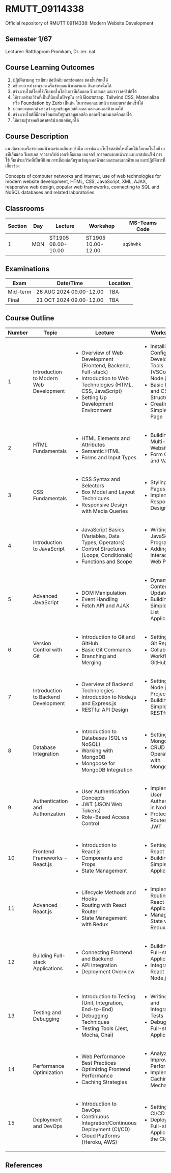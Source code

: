 # RMUTT_09114338
Official repository of RMUTT 09114338: Modern Website Development

## Semester 1/67
Lecturer: Ratthaprom Promkam, Dr. rer. nat.

## Course Learning Outcomes

1. ปฏิบัติตามกฎ ระเบียบ ข้อบังคับ และข้อตกลง ของชั้นเรียนได้
2. อธิบายการทํางานของเครือข่ายคอมพิวเตอร์และ อินเทอร์เน็ตได้
3. สร้างเวบไซต์โดยใช้เว็บเทคโนโลยี เอชทีเอ็มแอล ซี เอสเอส และจาวาสคริปต์ได้
4. ใช้เวบเฟรมเวิร์คที่เป็นที่นิยมในปัจจุบัน อาทิ Bootstrap, Tailwind CSS, Materialize หรือ Foundation by Zurb เป็นต้น ในการออกแบบหน้าเวบแบบเรสปอนซีฟได้
5. บอกความแตกต่างระหว่างฐานข้อมูลเอสคิวแอล และนอนเอสคิวแอลได้
6. สร้างเวบไซต์ที่มีการเชื่อมต่อกับฐานข้อมูลเอสคิว แอลหรือนอนเอสคิวแอลได้
7. ใช้ความรู้ทางคณิตศาสตร์นําเสนอข้อมูลได้


## Course Description

แนวคิดของเครือข่ายคอมพิวเตอร์และอินเทอร์เน็ต การพัฒนาเว็บไซต์สมัยใหม่โดยใช้เว็บเทคโนโลยี เอชทีเอ็มแอล ซีเอสเอส จาวาสคริปต์ เอกซ์เอ็มแอล เอแจกซ์ การออกแบบหน้าเวบแบบเรสปอนซีฟ การใช้เว็บเฟรมเวิร์คที่เป็นที่นิยม การเชื่อมต่อกับฐานข้อมูลเอสคิวแอลและนอนเอสคิวแอล และปฏิบัติการที่เกี่ยวข้อง

Concepts of computer networks and internet, use of web technologies for modern website development, HTML, CSS, JavaScript, XML, AJAX, responsive web design, popular web frameworks, connecting to SQL and NoSQL databases and related laboratories


## Classrooms

|Section| Day  |  Lecture  | Workshop | MS-Teams Code |
|--------|-------|----------|----------|---------------|
| 1     | MON    | ST1905 <br> 08.00-10.00 | ST1905 <br>10.00-12.00 | `sq9hwhk` |


## Examinations

| Exam  | Date/Time  | Location |
|-------|-------------|----------|
| Mid-term | 26 AUG 2024 09.00-12.00 | TBA |
| Final    | 21 OCT 2024 09.00-12.00 | TBA |


## Course Outline


<table>
  <thead>
    <tr>
      <th>Number</th>
      <th>Topic</th>
      <th>Lecture</th>
      <th>Workshop</th>
    </tr>
  </thead>
  <tbody>
    <tr>
      <td>1</td>
      <td>Introduction to Modern Web Development</td>
      <td>
        <ul>
          <li>Overview of Web Development (Frontend, Backend, Full-stack)</li>
          <li>Introduction to Web Technologies (HTML, CSS, JavaScript)</li>
          <li>Setting Up Development Environment</li>
        </ul>
      </td>
      <td>
        <ul>
          <li>Installing and Configuring Development Tools (VSCode, Node.js, Git)</li>
          <li>Basic HTML and CSS Structure</li>
          <li>Creating a Simple Web Page</li>
        </ul>
      </td>
    </tr>
    <tr>
      <td>2</td>
      <td>HTML Fundamentals</td>
      <td>
        <ul>
          <li>HTML Elements and Attributes</li>
          <li>Semantic HTML</li>
          <li>Forms and Input Types</li>
        </ul>
      </td>
      <td>
        <ul>
          <li>Building a Multi-page Website</li>
          <li>Form Creation and Validation</li>
        </ul>
      </td>
    </tr>
    <tr>
      <td>3</td>
      <td>CSS Fundamentals</td>
      <td>
        <ul>
          <li>CSS Syntax and Selectors</li>
          <li>Box Model and Layout Techniques</li>
          <li>Responsive Design with Media Queries</li>
        </ul>
      </td>
      <td>
        <ul>
          <li>Styling Web Pages</li>
          <li>Implementing Responsive Designs</li>
        </ul>
      </td>
    </tr>
    <tr>
      <td>4</td>
      <td>Introduction to JavaScript</td>
      <td>
        <ul>
          <li>JavaScript Basics (Variables, Data Types, Operators)</li>
          <li>Control Structures (Loops, Conditionals)</li>
          <li>Functions and Scope</li>
        </ul>
      </td>
      <td>
        <ul>
          <li>Writing Basic JavaScript Programs</li>
          <li>Adding Interactivity to Web Pages</li>
        </ul>
      </td>
    </tr>
    <tr>
      <td>5</td>
      <td>Advanced JavaScript</td>
      <td>
        <ul>
          <li>DOM Manipulation</li>
          <li>Event Handling</li>
          <li>Fetch API and AJAX</li>
        </ul>
      </td>
      <td>
        <ul>
          <li>Dynamic Content Update</li>
          <li>Building a Simple To-Do List Application</li>
        </ul>
      </td>
    </tr>
    <tr>
      <td>6</td>
      <td>Version Control with Git</td>
      <td>
        <ul>
          <li>Introduction to Git and GitHub</li>
          <li>Basic Git Commands</li>
          <li>Branching and Merging</li>
        </ul>
      </td>
      <td>
        <ul>
          <li>Setting Up a Git Repository</li>
          <li>Collaborative Workflow with GitHub</li>
        </ul>
      </td>
    </tr>
    <tr>
      <td>7</td>
      <td>Introduction to Backend Development</td>
      <td>
        <ul>
          <li>Overview of Backend Technologies</li>
          <li>Introduction to Node.js and Express.js</li>
          <li>RESTful API Design</li>
        </ul>
      </td>
      <td>
        <ul>
          <li>Setting Up a Node.js Project</li>
          <li>Building a Simple RESTful API</li>
        </ul>
      </td>
    </tr>
    <tr>
      <td>8</td>
      <td>Database Integration</td>
      <td>
        <ul>
          <li>Introduction to Databases (SQL vs NoSQL)</li>
          <li>Working with MongoDB</li>
          <li>Mongoose for MongoDB Integration</li>
        </ul>
      </td>
      <td>
        <ul>
          <li>Setting Up MongoDB</li>
          <li>CRUD Operations with Mongoose</li>
        </ul>
      </td>
    </tr>
    <tr>
      <td>9</td>
      <td>Authentication and Authorization</td>
      <td>
        <ul>
          <li>User Authentication Concepts</li>
          <li>JWT (JSON Web Tokens)</li>
          <li>Role-Based Access Control</li>
        </ul>
      </td>
      <td>
        <ul>
          <li>Implementing User Authentication in Node.js</li>
          <li>Protecting Routes with JWT</li>
        </ul>
      </td>
    </tr>
    <tr>
      <td>10</td>
      <td>Frontend Frameworks - React.js</td>
      <td>
        <ul>
          <li>Introduction to React.js</li>
          <li>Components and Props</li>
          <li>State Management</li>
        </ul>
      </td>
      <td>
        <ul>
          <li>Setting Up a React Project</li>
          <li>Building a Simple React Application</li>
        </ul>
      </td>
    </tr>
    <tr>
      <td>11</td>
      <td>Advanced React.js</td>
      <td>
        <ul>
          <li>Lifecycle Methods and Hooks</li>
          <li>Routing with React Router</li>
          <li>State Management with Redux</li>
        </ul>
      </td>
      <td>
        <ul>
          <li>Implementing Routing in a React Application</li>
          <li>Managing State with Redux</li>
        </ul>
      </td>
    </tr>
    <tr>
      <td>12</td>
      <td>Building Full-stack Applications</td>
      <td>
        <ul>
          <li>Connecting Frontend and Backend</li>
          <li>API Integration</li>
          <li>Deployment Overview</li>
        </ul>
      </td>
      <td>
        <ul>
          <li>Building a Full-stack Application</li>
          <li>Integrating React with Node.js API</li>
        </ul>
      </td>
    </tr>
    <tr>
      <td>13</td>
      <td>Testing and Debugging</td>
      <td>
        <ul>
          <li>Introduction to Testing (Unit, Integration, End-to-End)</li>
          <li>Debugging Techniques</li>
          <li>Testing Tools (Jest, Mocha, Chai)</li>
        </ul>
      </td>
      <td>
        <ul>
          <li>Writing Unit and Integration Tests</li>
          <li>Debugging a Full-stack Application</li>
        </ul>
      </td>
    </tr>
    <tr>
      <td>14</td>
      <td>Performance Optimization</td>
      <td>
        <ul>
          <li>Web Performance Best Practices</li>
          <li>Optimizing Frontend Performance</li>
          <li>Caching Strategies</li>
        </ul>
      </td>
      <td>
        <ul>
          <li>Analyzing and Improving Performance</li>
          <li>Implementing Caching Mechanisms</li>
        </ul>
      </td>
    </tr>
    <tr>
      <td>15</td>
      <td>Deployment and DevOps</td>
      <td>
        <ul>
          <li>Introduction to DevOps</li>
          <li>Continuous Integration/Continuous Deployment (CI/CD)</li>
          <li>Cloud Platforms (Heroku, AWS)</li>
        </ul>
      </td>
      <td>
        <ul>
          <li>Setting Up a CI/CD Pipeline</li>
          <li>Deploying a Full-stack Application to the Cloud</li>
        </ul>
      </td>
    </tr>
  </tbody>
</table>


## References
